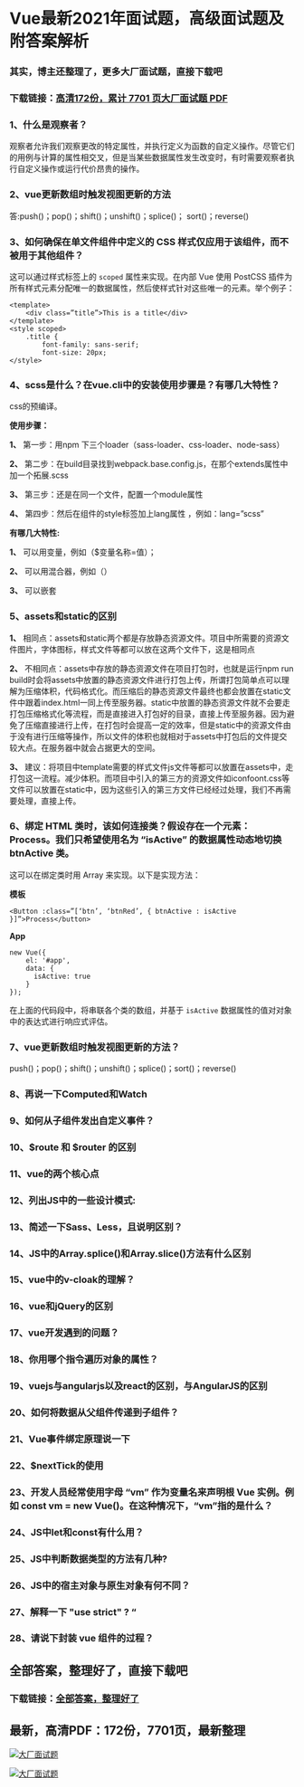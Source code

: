 # Vue最新2021年面试题，高级面试题及附答案解析

### 其实，博主还整理了，更多大厂面试题，直接下载吧

### 下载链接：[高清172份，累计 7701 页大厂面试题  PDF](https://github.com/souyunku/DevBooks/blob/master/docs/index.md)



### 1、什么是观察者？

观察者允许我们观察更改的特定属性，并执行定义为函数的自定义操作。尽管它们的用例与计算的属性相交叉，但是当某些数据属性发生改变时，有时需要观察者执行自定义操作或运行代价昂贵的操作。


### 2、vue更新数组时触发视图更新的方法

答:push()；pop()；shift()；unshift()；splice()； sort()；reverse()


### 3、如何确保在单文件组件中定义的 CSS 样式仅应用于该组件，而不被用于其他组件？

这可以通过样式标签上的 `scoped` 属性来实现。在内部 Vue 使用 PostCSS 插件为所有样式元素分配唯一的数据属性，然后使样式针对这些唯一的元素。举个例子：

```
<template>
    <div class=”title”>This is a title</div>
</template>
<style scoped>
    .title {
        font-family: sans-serif;
        font-size: 20px;
</style>
```


### 4、scss是什么？在vue.cli中的安装使用步骤是？有哪几大特性？

css的预编译。

**使用步骤：**

**1、** 第一步：用npm 下三个loader（sass-loader、css-loader、node-sass）

**2、** 第二步：在build目录找到webpack.base.config.js，在那个extends属性中加一个拓展.scss

**3、** 第三步：还是在同一个文件，配置一个module属性

**4、** 第四步：然后在组件的style标签加上lang属性 ，例如：lang=”scss”

**有哪几大特性:**

**1、** 可以用变量，例如（$变量名称=值）；

**2、** 可以用混合器，例如（）

**3、** 可以嵌套


### 5、assets和static的区别

**1、** 相同点：assets和static两个都是存放静态资源文件。项目中所需要的资源文件图片，字体图标，样式文件等都可以放在这两个文件下，这是相同点

**2、** 不相同点：assets中存放的静态资源文件在项目打包时，也就是运行npm run build时会将assets中放置的静态资源文件进行打包上传，所谓打包简单点可以理解为压缩体积，代码格式化。而压缩后的静态资源文件最终也都会放置在static文件中跟着index.html一同上传至服务器。static中放置的静态资源文件就不会要走打包压缩格式化等流程，而是直接进入打包好的目录，直接上传至服务器。因为避免了压缩直接进行上传，在打包时会提高一定的效率，但是static中的资源文件由于没有进行压缩等操作，所以文件的体积也就相对于assets中打包后的文件提交较大点。在服务器中就会占据更大的空间。

**3、** 建议：将项目中template需要的样式文件js文件等都可以放置在assets中，走打包这一流程。减少体积。而项目中引入的第三方的资源文件如iconfoont.css等文件可以放置在static中，因为这些引入的第三方文件已经经过处理，我们不再需要处理，直接上传。


### 6、绑定 HTML 类时，该如何连接类？假设存在一个元素：Process。我们只希望使用名为 “isActive” 的数据属性动态地切换 btnActive 类。

这可以在绑定类时用 Array 来实现。以下是实现方法：

**模板**

```
<Button :class=”[‘btn’, ‘btnRed’, { btnActive : isActive }]”>Process</button>
```

**App**

```
new Vue({
    el: '#app',
    data: {
      isActive: true
    }
});
```

在上面的代码段中，将串联各个类的数组，并基于 `isActive` 数据属性的值对对象中的表达式进行响应式评估。


### 7、vue更新数组时触发视图更新的方法？

push()；pop()；shift()；unshift()；splice()；sort()；reverse()


### 8、再说一下Computed和Watch
### 9、如何从子组件发出自定义事件？
### 10、$route 和 $router 的区别
### 11、vue的两个核心点
### 12、列出JS中的一些设计模式:
### 13、简述一下Sass、Less，且说明区别？
### 14、JS中的Array.splice()和Array.slice()方法有什么区别
### 15、vue中的v-cloak的理解？
### 16、vue和jQuery的区别
### 17、vue开发遇到的问题？
### 18、你用哪个指令遍历对象的属性？
### 19、vuejs与angularjs以及react的区别，与AngularJS的区别
### 20、如何将数据从父组件传递到子组件？
### 21、Vue事件绑定原理说一下
### 22、$nextTick的使用
### 23、开发人员经常使用字母 “vm” 作为变量名来声明根 Vue 实例。例如 const vm = new Vue()。在这种情况下，“vm”指的是什么？
### 24、JS中let和const有什么用？
### 25、JS中判断数据类型的方法有几种?
### 26、JS中的宿主对象与原生对象有何不同？
### 27、解释一下 "use strict" ? “
### 28、请说下封装 vue 组件的过程？




## 全部答案，整理好了，直接下载吧

### 下载链接：[全部答案，整理好了](https://www.souyunku.com/wp-content/uploads/weixin/githup-weixin-2.png)




## 最新，高清PDF：172份，7701页，最新整理

[![大厂面试题](https://www.souyunku.com/wp-content/uploads/weixin/mst.png "架构师专栏")](https://www.souyunku.com/wp-content/uploads/weixin/githup-weixin.png "架构师专栏")

[![大厂面试题](https://www.souyunku.com/wp-content/uploads/weixin/githup-weixin.png "架构师专栏")](https://www.souyunku.com/wp-content/uploads/weixin/githup-weixin.png "架构师专栏")
